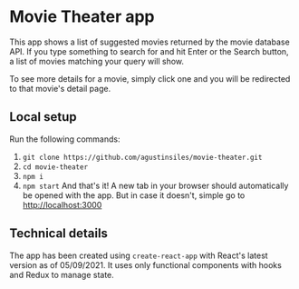 # Movie Theater app

This app shows a list of suggested movies returned by the movie database API. If you type something to search for and hit Enter or the Search button, a list of movies matching your query will show.

To see more details for a movie, simply click one and you will be redirected to that movie's detail page.

## Local setup
Run the following commands:
1) `git clone https://github.com/agustinsiles/movie-theater.git`
2) `cd movie-theater`
3) `npm i`
4) `npm start`
And that's it! A new tab in your browser should automatically be opened with the app. But in case it doesn't, simple go to [http://localhost:3000](http://localhost:3000) 

## Technical details
The app has been created using `create-react-app` with React's latest version as of 05/09/2021. It uses only functional components with hooks and Redux to manage state. 